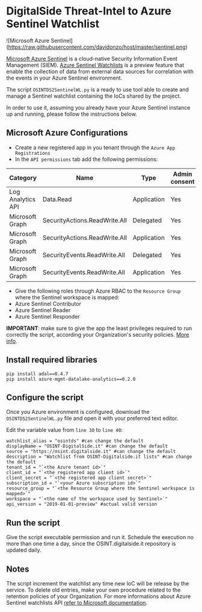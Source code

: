 # DigitalSide Threat-Intel to Azure Sentinel Watchlist 

![Microsoft Azure Sentinel] (https://raw.githubusercontent.com/davidonzo/host/master/sentinel.png)

[Microsoft Azure Sentinel](https://docs.microsoft.com/it-it/azure/sentinel/overview) is a cloud-native Security Information Event Management (SIEM). [Azure Sentinel Watchlists](https://docs.microsoft.com/it-it/azure/sentinel/watchlists) is a preview feature that enable the collection of data from external data sources for correlation with the events in your Azure Sentinel environment.

The script `OSINTDS2SentinelWL.py` is a ready to use tool able to create and manage a Sentinel watchlist containing the IoCs shared by the project.

In order to use it, assuming you already have your Azure Sentinel instance up and running, please follow the instructions below.

## Microsoft Azure Configurations

* Create a new registered app in you tenant through the `Azure App Registrations`
* In the `API permissions` tab add the following permissions:
	
Category | Name | Type | Admin consent
-------- | ---- | ---- | -------------
Log Analytics API | Data.Read | Application | Yes
Microsoft Graph | SecurityActions.ReadWrite.All | Delegated | Yes
Microsoft Graph | SecurityActions.ReadWrite.All | Application | Yes
Microsoft Graph | SecurityEvents.ReadWrite.All | Delegated | Yes
Microsoft Graph | SecurityEvents.ReadWrite.All | Application | Yes

* Give the following roles through Azure RBAC to the `Resource Group` where the Sentinel workspace is mapped:
 * Azure Sentinel Contributor
 * Azure Sentinel Reader
 * Azure Sentinel Responder
 
**IMPORTANT**: make sure to give the app the least privileges required to run correctly the script, according your Organization's security policies. [More info](https://techcommunity.microsoft.com/t5/azure-sentinel/azure-sentinel-api-101/ba-p/1438928).
 
## Install required libraries

```
pip install adal==0.4.7
pip install azure-mgmt-datalake-analytics==0.2.0
```

 
## Configure the script

Once you Azure environment is configured, download the `OSINTDS2SentinelWL.py` file and open it with your preferred text editor.

Edit the variable value from `line 30` to `line 40`:

```
watchlist_alias = "osintds" #can change the default
displayName = "OSINT-DigitalSide.it" #can change the default
source = "https://osint.digitalside.it" #can change the default
description = "Watchlist from OSINT-Digitalside.it lists" #can change the default
tenant_id = "`<the Azure tenant id>`"
client_id = "`<the registered app client id>`"
client_secret = "`<the registered app client secret>`"
subscription_id = "`<your Azure subscription id>`"
resource_group = "`<the Resource Group where the Sentinel workspace is mapped>`"
workspace = "`<the name of the workspace used by Sentinel>`"
api_version = "2019-01-01-preview" #actual valid version
```

## Run the script

Give the script executable permission and run it.
Schedule the execution no more than one time a day, since the OSINT.digitalside.it repository is updated daily.

## Notes

The script increment the watchlist any time new IoC will be release by the service. To delete old entries, make your own procedure related to the retention policies of your Organization.
For more informations about Azure Sentinel watchlists API [refer to Microsoft documentation](https://docs.microsoft.com/it-it/azure/sentinel/watchlist-with-rest-api#add-or-update-a-watchlist-item).

